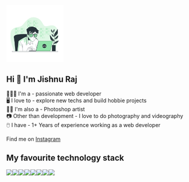<img src="https://github.com/Jishnu-Dev/ABOUT-ME/raw/main/jishnu.svg" alt="Jishnu Raj" style="width: 30%;">

<h2>Hi 👋  I'm Jishnu Raj</h2>

<p>🧑🏻‍🦱 I'm a - passionate web developer<br />
🖥️ I love to - explore new techs and build hobbie projects<br />
👨‍🎨 I'm also a - Photoshop artist<br />
📷 Other than development - I love to do photography and videography <br />
🖱️ I have - 1+ Years of experience working as a web developer<p/>
<p>Find me on <a href="https://www.instagram.com/plutokyd/">Instagram</a></p>

<h2> My favourite technology stack </h2>
<div style="display: flex;">
<img src="https://img.icons8.com/color/48/000000/html-5.png"/>
<img src="https://img.icons8.com/color/48/000000/sass.png"/>
<img src="https://img.icons8.com/color-glass/48/000000/github.png"/>
<img src="https://img.icons8.com/color/48/000000/vue-js.png"/>
<img src="https://img.icons8.com/color/48/000000/javascript--v1.png"/>
<img src="https://img.icons8.com/color/48/000000/visual-studio-code-2019.png"/>
<img src="https://img.icons8.com/color/48/000000/bootstrap.png"/>
<img src="https://img.icons8.com/color-glass/50/000000/adobe-photoshop.png"/>
</div>


